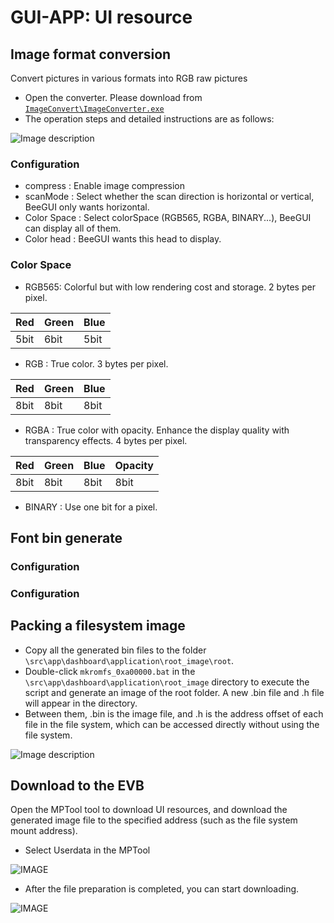 # GUI-APP: UI resource 
## Image format conversion
Convert pictures in various formats into RGB raw pictures
* Open the converter. Please download from [```ImageConvert\ImageConverter.exe```](https://wiki.realtek.com/display/BTMKT/BLE+Soc+Image+Convert+Tool) 
* The operation steps and detailed instructions are as follows: 


![Image description](https://foruda.gitee.com/images/1686896876324689552/b3be8646_10088396.png "converter.png")


### Configuration
- compress : Enable image compression
- scanMode : Select whether the scan direction is horizontal or vertical, BeeGUI only wants horizontal.
- Color Space : Select colorSpace (RGB565, RGBA, BINARY...), BeeGUI can display all of them.
- Color head : BeeGUI wants this head to display.

### Color Space

- RGB565: Colorful but with low rendering cost and storage. 2 bytes per pixel.


|  Red |  Green |  Blue |
|----------|------------|-----------|
|  5bit|  6bit  |  5bit |

- RGB : True color. 3 bytes per pixel.

|  Red |  Green |  Blue |
|----------|------------|-----------|
|  8bit|  8bit  |  8bit |
- RGBA : True color with opacity. Enhance the display quality with transparency effects. 4 bytes per pixel.

|  Red |  Green |  Blue |  Opacity |
|----------|------------|-----------|--------------|
|  8bit|  8bit  |  8bit |    8bit  |
- BINARY : Use one bit for a pixel.


## Font bin generate

### Configuration

### Configuration

##  Packing a filesystem image
* Copy all the generated bin files to the folder ```\src\app\dashboard\application\root_image\root```.
* Double-click ```mkromfs_0xa00000.bat``` in the ```\src\app\dashboard\application\root_image``` directory to execute the script and generate an image of the root folder. A new .bin file and .h file will appear in the directory.
* Between them, .bin is the image file, and .h is the address offset of each file in the file system, which can be accessed directly without using the file system.


![Image description](https://foruda.gitee.com/images/1688020664001827838/9ac00e5e_10088396.png "20230629143256.png")


##  Download to the EVB
Open the MPTool tool to download UI resources, and download the generated image file to the specified address (such as the file system mount address).
* Select Userdata in the MPTool


![IMAGE](https://foruda.gitee.com/images/1661756726607530695/04525d61_11406702.png "IMAGE")


* After the file preparation is completed, you can start downloading.


![IMAGE](https://foruda.gitee.com/images/1661757159634868348/d20d4a49_11406702.png "IMAGE")
























